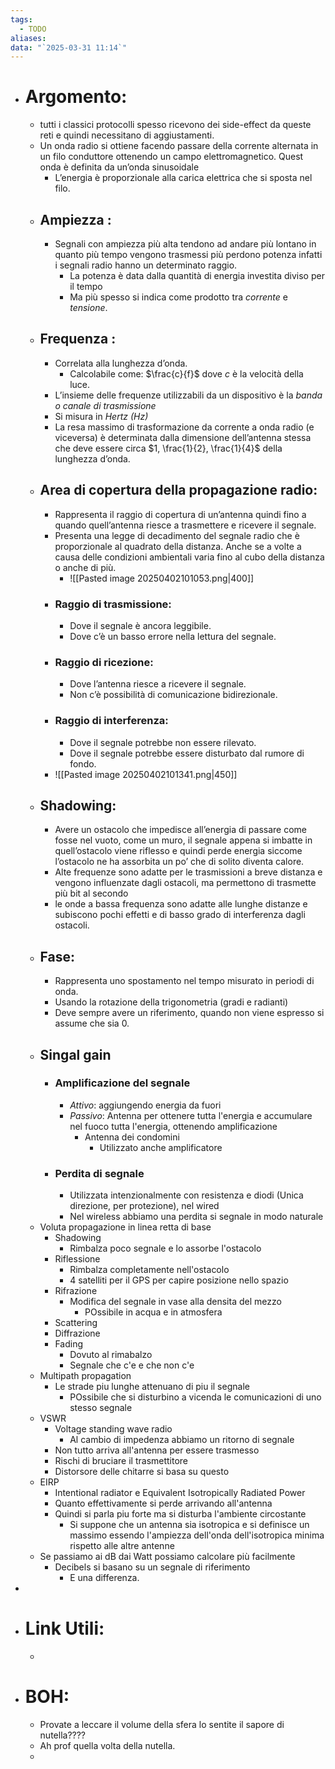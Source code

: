 ```yaml
---
tags:
  - TODO
aliases: 
data: "`2025-03-31 11:14`"
---
```

- # Argomento:
	-  tutti i classici protocolli spesso ricevono dei side-effect da queste reti e quindi necessitano di aggiustamenti.
	- Un onda radio si ottiene facendo passare della corrente alternata in un filo conduttore ottenendo un campo elettromagnetico. Quest onda è definita da un’onda sinusoidale
		- L’energia è proporzionale alla carica elettrica che si sposta nel filo.
	- ## Ampiezza :
		- Segnali con ampiezza più alta tendono ad andare più lontano in quanto più tempo vengono trasmessi più perdono potenza infatti i segnali radio hanno un determinato raggio.
			- La potenza è data dalla quantità di energia investita diviso per il tempo 
			- Ma più spesso si indica come prodotto tra _corrente_ e _tensione_.
	- ## Frequenza :
		- Correlata alla lunghezza d’onda.
			- Calcolabile come: $\frac{c}{f}$ dove $c$ è la velocità della luce.
		- L’insieme delle frequenze utilizzabili da un dispositivo è la _banda o canale di trasmissione_ 
		- Si misura in _Hertz (Hz)_
		- La resa massimo di trasformazione da corrente a onda radio (e viceversa) è determinata dalla dimensione dell’antenna stessa che deve essere circa $1, \frac{1}{2}, \frac{1}{4}$ della lunghezza d’onda.
	- ## Area di copertura della propagazione radio:
		- Rappresenta il raggio di copertura di un’antenna quindi fino a quando quell’antenna riesce a trasmettere e ricevere il segnale.
		- Presenta una legge di decadimento del segnale radio che è proporzionale al quadrato della distanza. Anche se a volte a causa delle condizioni ambientali varia fino al cubo della distanza o anche di più.
			- ![[Pasted image 20250402101053.png|400]]
		- ### Raggio di trasmissione:
			- Dove il segnale è ancora leggibile.
			- Dove c’è un basso errore nella lettura del segnale.
		- ### Raggio di ricezione:
			- Dove l’antenna riesce a ricevere il segnale.
			- Non c’è possibilità di comunicazione bidirezionale.
		- ### Raggio di interferenza:
			- Dove il segnale potrebbe non essere rilevato.
			- Dove il segnale potrebbe essere disturbato dal rumore di fondo. 
		- ![[Pasted image 20250402101341.png|450]]
	- ## Shadowing:
		- Avere un ostacolo che impedisce all’energia di passare come fosse nel vuoto, come un muro, il segnale appena si imbatte in quell’ostacolo viene riflesso e quindi perde energia siccome l’ostacolo ne ha assorbita un po’ che di solito diventa calore.
		- Alte frequenze sono adatte per le trasmissioni a breve distanza e vengono influenzate dagli ostacoli, ma permettono di trasmette più bit al secondo 
		- le onde a bassa frequenza sono adatte alle lunghe distanze e subiscono pochi effetti e di basso grado di interferenza dagli ostacoli.
	- ## Fase:
		- Rappresenta uno spostamento nel tempo misurato in periodi di onda.
		- Usando la rotazione della trigonometria (gradi e radianti)
		- Deve sempre avere un riferimento, quando non viene espresso si assume che sia 0.
	- ## Singal gain
		- ### Amplificazione del segnale
			- _Attivo_: aggiungendo energia da fuori
			- _Passivo_: Antenna per ottenere tutta l'energia e accumulare nel fuoco tutta l'energia, ottenendo amplificazione
				- Antenna dei condomini
					- Utilizzato anche amplificatore
		- ### Perdita di segnale
			- Utilizzata intenzionalmente con resistenza e diodi (Unica direzione, per protezione), nel wired
			- Nel wireless abbiamo una perdita si segnale in modo naturale
	- Voluta propagazione in linea retta di base
		- Shadowing
			- Rimbalza poco segnale e lo assorbe l'ostacolo
		- Riflessione
			- Rimbalza completamente nell'ostacolo
			- 4 satelliti per il GPS per capire posizione nello spazio
		- Rifrazione
			- Modifica del segnale in vase alla densita del mezzo
				- POssibile in acqua e in atmosfera
		- Scattering
		- Diffrazione
		- Fading
			- Dovuto al rimabalzo
			- Segnale che c'e e che non c'e
	- Multipath propagation
		- Le strade piu lunghe attenuano di piu il segnale
			- POssibile che si disturbino a vicenda le comunicazioni di uno stesso segnale
	- VSWR
		- Voltage standing wave radio
			- Al cambio di impedenza abbiamo un ritorno di segnale
		- Non tutto arriva all'antenna per essere trasmesso
		- Rischi di bruciare il trasmettitore
		- Distorsore delle chitarre si basa su questo
	- EIRP
		- Intentional radiator e Equivalent Isotropically Radiated Power
		- Quanto effettivamente si perde arrivando all'antenna
		- Quindi si parla piu forte ma si disturba l'ambiente circostante
			- Si suppone che un antenna sia isotropica e si definisce un massimo essendo l'ampiezza dell'onda dell'isotropica minima rispetto alle altre antenne
	- Se passiamo ai dB dai Watt possiamo calcolare più facilmente
		- Decibels si basano su un segnale di riferimento
			- E una differenza.
- 
- # Link Utili:
	- 
- # BOH:
	- Provate a leccare il volume della sfera lo sentite il sapore di nutella????
	- Ah prof quella volta della nutella.
	- 